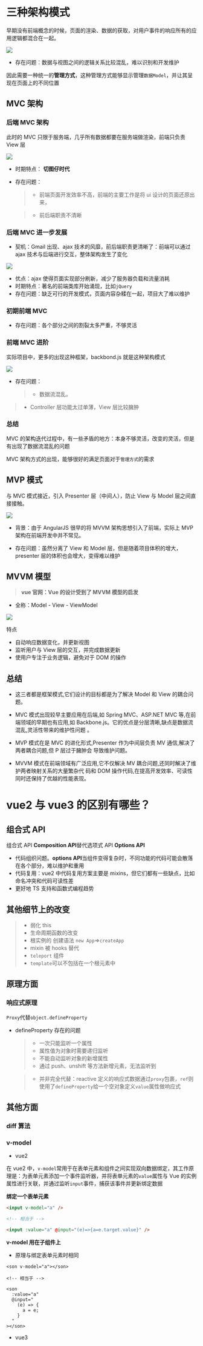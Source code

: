 # 三种架构模式

早期没有前端概念的时候，页面的渲染、数据的获取，对用户事件的响应所有的应用逻辑都混合在一起。

<img src="./images/web1.0前端架构.png">

- 存在问题：数据与视图之间的逻辑关系比较混乱，难以识别和开发维护

因此需要一种统一的**管理方式**，这种管理方式能够显示管理`数据Model`，并让其呈现在页面上的不同位置

## MVC 架构

### 后端 MVC 架构

此时的 MVC 只限于服务端，几乎所有数据都要在服务端做渲染，前端只负责 View 层

<img src="./images/后端MVC.png">

- 时期特点： **切图仔时代**
- 存在问题：

  > - 前端页面开发效率不高，前端的主要工作是将 ui 设计的页面还原出来，

  > - 前后端职责不清晰

### 后端 MVC 进一步发展

- 契机：Gmail 出现、ajax 技术的风靡，前后端职责更清晰了：前端可以通过 ajax 技术与后端进行交互，整体架构发生了变化

<img src="./images/后端MVC进阶.png">

- 优点：ajax 使得页面实现部分刷新，减少了服务器负载和流量消耗
- 时期特点：著名的前端类库开始涌现，比如`jQuery`
- 存在问题：缺乏可行的开发模式，页面内容杂糅在一起，项目大了难以维护

### 初期前端 MVC

- 存在问题：各个部分之间的割裂太多严重，不够灵活

### 前端 MVC 进阶

实际项目中，更多的出现这种框架，backbond.js 就是这种架构模式

<img src="./images/前端MVC进阶.png">

- 存在问题：
  > - 数据流混乱。

> - Controller 层功能太过单薄，View 层比较臃肿

### 总结

MVC 的架构迭代过程中，有一些矛盾的地方：本身不够灵活，改变的灵活，但是有出现了数据流混乱的问题

MVC 架构方式的出现，能够很好的满足页面对于`管理方式`的需求

## MVP 模式

与 MVC 模式接近，引入 Presenter 层（中间人），防止 View 与 Model 层之间直接接触。

<img src="./images/MVP架构.png">

- 背景：由于 AngularJS 很早的将 MVVM 架构思想引入了前端，实际上 MVP 架构在前端开发中并不常见。

- 存在问题：虽然分离了 View 和 Model 层，但是随着项目体积的增大，presenter 层的体积也会增大，变得难以维护

## MVVM 模型

> **vue 官网：Vue 的设计受到了 MVVM 模型的启发**

- 全称：Model - View - ViewModel

<img src="./images/MVVM架构.png">

特点

- 自动响应数据变化，并更新视图
- 监听用户与 View 层的交互，并完成数据更新
- 使用户专注于业务逻辑，避免对于 DOM 的操作

## 总结

- 这三者都是框架模式,它们设计的目标都是为了解决 Model 和 View 的耦合问题。

- MVC 模式出现较早主要应用在后端,如 Spring MVC、ASP.NET MVC 等,在前端领域的早期也有应用,如
  Backbone.js。它的优点是分层清晰,缺点是数据流混乱,灵活性带来的维护性问题
  。
- MVP 模式在是 MVC 的进化形式,Presenter 作为中间层负责 MV 通信,解决了两者耦合问题,但 P 层过于臃肿会
  导致维护问题。

- MVVM 模式在前端领域有广泛应用,它不仅解决 MV 耦合问题,还同时解决了维护两者映射关系的大量繁杂代
  码和 DOM 操作代码,在提高开发效率、可读性同时还保持了优越的性能表现。

# vue2 与 vue3 的区别有哪些？

## 组合式 API

组合式 API **Composition API**替代选项式 API **Options API**

- 代码组织问题。**options API**当组件变得复杂时，不同功能的代码可能会散落在各个部分，难以维护和重用
- 代码复用：vue2 中代码复用方案主要是 mixins，但它们都有一些缺点，比如命名冲突和代码可读性差
- 更好地 TS 支持和函数式编程趋势

## 其他细节上的改变

> - 弱化 this
> - 生命周期函数的改变
> - 根实例的 创建语法 `new App`=>`createApp`
> - mixin 被 hooks 替代
> - `teleport` 组件
> - `template`可以不包括在一个根元素中

## 原理方面

### 响应式原理

`Proxy`代替`object.defineProperty`

- defineProperty 存在的问题

  > - 一次只能监听一个属性
  > - 属性值为对象时需要递归监听
  > - 不能自动监听对象的新增属性
  > - 通过 push、unshift 等方法新增元素，无法监听到

  > - 并非完全代替：reactive 定义的响应式数据通过`proxy`包裹，`ref`则使用了`defineProperty`给一个空对象定义`value`属性做响应式

## 其他方面

### diff 算法

### v-model

- vue2

在 vue2 中，`v-model`常用于在表单元素和组件之间实现双向数据绑定，其工作原理是：为表单元素添加一个事件监听器，并将表单元素的`value`属性与 Vue 的实例属性进行关联，并通过监听`input`事件，捕获该事件并更新绑定数据

**绑定一个表单元素**

```html
<input v-model="a" />

<!-- 相当于 -->

<input :value="a" @input="(e)=>{a=e.target.value}" />
```

**v-model 用在子组件上**

- 原理与绑定表单元素时相同

```vue
<son v-model="a"></son>

<!-- 相当于 -->

<son
  :value="a"
  @input="
    (e) => {
      a = e;
    }
  "
></son>
```

- vue3

#
